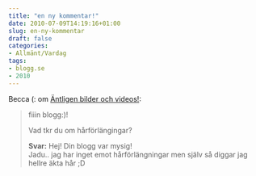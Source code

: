 ```yaml
---
title: "en ny kommentar!"
date: 2010-07-09T14:19:16+01:00
slug: en-ny-kommentar
draft: false
categories:
- Allmänt/Vardag
tags:
- blogg.se
- 2010
---
```

Becca (: om [Äntligen bilder och videos!](http://camillalovgren.blogg.se/2010/july/antligen-bilder-och-videos.html):

> fiiin blogg:)!  
>   
> Vad tkr du om hårförlängingar?  
>   
> **Svar:** Hej! Din blogg var mysig!  
> Jadu.. jag har inget emot hårförlängningar men själv så diggar jag hellre äkta hår ;D